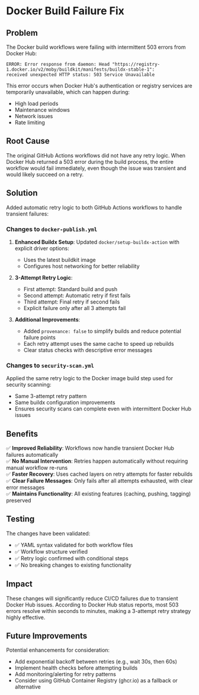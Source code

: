 # Docker Build Failure Fix

## Problem

The Docker build workflows were failing with intermittent 503 errors from Docker Hub:

```
ERROR: Error response from daemon: Head "https://registry-1.docker.io/v2/moby/buildkit/manifests/buildx-stable-1": 
received unexpected HTTP status: 503 Service Unavailable
```

This error occurs when Docker Hub's authentication or registry services are temporarily unavailable, which can happen during:
- High load periods
- Maintenance windows
- Network issues
- Rate limiting

## Root Cause

The original GitHub Actions workflows did not have any retry logic. When Docker Hub returned a 503 error during the build process, the entire workflow would fail immediately, even though the issue was transient and would likely succeed on a retry.

## Solution

Added automatic retry logic to both GitHub Actions workflows to handle transient failures:

### Changes to `docker-publish.yml`

1. **Enhanced Buildx Setup**: Updated `docker/setup-buildx-action` with explicit driver options:
   - Uses the latest buildkit image
   - Configures host networking for better reliability

2. **3-Attempt Retry Logic**: 
   - First attempt: Standard build and push
   - Second attempt: Automatic retry if first fails
   - Third attempt: Final retry if second fails
   - Explicit failure only after all 3 attempts fail

3. **Additional Improvements**:
   - Added `provenance: false` to simplify builds and reduce potential failure points
   - Each retry attempt uses the same cache to speed up rebuilds
   - Clear status checks with descriptive error messages

### Changes to `security-scan.yml`

Applied the same retry logic to the Docker image build step used for security scanning:
- Same 3-attempt retry pattern
- Same buildx configuration improvements
- Ensures security scans can complete even with intermittent Docker Hub issues

## Benefits

✅ **Improved Reliability**: Workflows now handle transient Docker Hub failures automatically  
✅ **No Manual Intervention**: Retries happen automatically without requiring manual workflow re-runs  
✅ **Faster Recovery**: Uses cached layers on retry attempts for faster rebuilds  
✅ **Clear Failure Messages**: Only fails after all attempts exhausted, with clear error messages  
✅ **Maintains Functionality**: All existing features (caching, pushing, tagging) preserved  

## Testing

The changes have been validated:
- ✅ YAML syntax validated for both workflow files
- ✅ Workflow structure verified
- ✅ Retry logic confirmed with conditional steps
- ✅ No breaking changes to existing functionality

## Impact

These changes will significantly reduce CI/CD failures due to transient Docker Hub issues. According to Docker Hub status reports, most 503 errors resolve within seconds to minutes, making a 3-attempt retry strategy highly effective.

## Future Improvements

Potential enhancements for consideration:
- Add exponential backoff between retries (e.g., wait 30s, then 60s)
- Implement health checks before attempting builds
- Add monitoring/alerting for retry patterns
- Consider using GitHub Container Registry (ghcr.io) as a fallback or alternative
